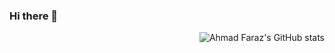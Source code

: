 ### Hi there 👋

<a href="https://github.com/AhmadFaraz-crypto">
  <img src="https://github-readme-stats.vercel.app/api?username=AhmadFaraz-crypto&show_icons=true&locale=en" align="right" alt="Ahmad Faraz's GitHub stats" />
</a>
<!--
**AhmadFaraz-crypto/AhmadFaraz-crypto** is a ✨ _special_ ✨ repository because its `README.md` (this file) appears on your GitHub profile.

Here are some ideas to get you started:

- 🔭 I’m currently working on ...
- 🌱 I’m currently learning ...
- 👯 I’m looking to collaborate on ...
- 🤔 I’m looking for help with ...
- 💬 Ask me about ...
- 📫 How to reach me: ...
- 😄 Pronouns: ...
- ⚡ Fun fact: ...
-->
